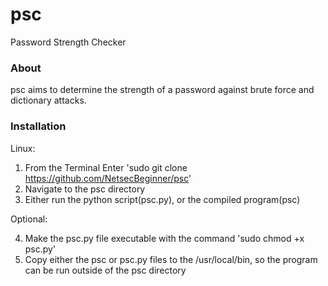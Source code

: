 # psc
Password Strength Checker
### About
psc aims to determine the strength of a password against brute force and dictionary attacks.
### Installation
Linux:

1. From the Terminal Enter 'sudo git clone https://github.com/NetsecBeginner/psc'
2. Navigate to the psc directory
3. Either run the python script(psc.py), or the compiled program(psc)

Optional:

4. Make the psc.py file executable with the command 'sudo chmod +x psc.py'
5. Copy either the psc or psc.py files to the /usr/local/bin, so the program can be run outside of the psc directory
